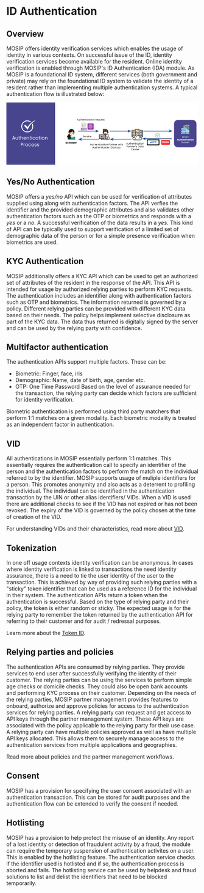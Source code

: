 # ID Authentication

## Overview
MOSIP offers identity verification services which enables the usage of identity in various contexts. On successful issue of the ID, identity verification services become available for the resident. Online identity verification is enabled through MOSIP's ID Authentication (IDA) module. As MOSIP is a foundational ID system, different services (both government and private) may rely on the foundational ID system to validate the identity of a resident rather than implementing multiple authentication systems.  A typical authentication flow is illustrated below:

![](_images/ida-process.png)

## Yes/No Authentication
MOSIP offers a *yes/no* API which can be used for verification of attributes supplied using along with authentication factors. The API verfies the identifier and the provided demographic attributes and also validates other authentication factors such as the OTP or biometrics and responds with a *yes* or a *no*. A successful verification of the data results in a *yes*. This kind of API can be typically used to support verification of a limited set of demographic data of the person or for a simple presence verification when biometrics are used.

## KYC Authentication
MOSIP additionally offers a KYC API which can be used to get an authorized set of attributes of the resident in the response of the API. This API is intended for usage by authorized relying parties to perform KYC requests. The authentication includes an identifier along with authentication factors such as OTP and biometrics. The information returned is governed by a policy. Different relying parties can be provided with different KYC data based on their needs. The policy helps implement selective disclosure as part of the KYC data. The data thus returned is digitally signed by the server and can be used by the relying party with confidence.  

## Multifactor authentication
The authentication APIs support multiple factors. These can be:
* Biometric: Finger, face, iris
* Demographic: Name, date of birth, age, gender etc.  
* OTP: One Time Password
Based on the level of assurance needed for the transaction, the relying party can decide which factors are sufficient for identity verification.

Biometric authentication is performed using third party matchers that perform 1:1 matches on a given modality. Each biometric modality is treated as an independent factor in authentication.

## VID
All authentications in MOSIP essentially perform 1:1 matches. This essentially requires the authentication call to specify an identifier of the person and the authentication factors to perform the match on the individual referred to by the identifier. MOSIP supports usage of muliple identifiers for a person. This promotes anonymity and also acts as a deterrent to profiling the individual. The individual can be identified in the authentication transaction by the UIN or other alias identifiers/ VIDs. When a VID is used there are additional checks to see if the VID has not expired or has not been revoked. The expiry of the VID is governed by the policy chosen at the time of creation of the VID.

For understanding VIDs and their characteristics, read more about [VID](identifiers.md#vid).  

## Tokenization 
In one off usage contexts identity verification can be anonymous. In cases where identity verification is linked to transactions the need identity assurance, there is a need to tie the user identity of the user to the transaction. This is achieved by way of providing such relying parties with a "sticky" token identifier that can be used as a reference ID for the individual in their system. The authentication APIs return a token when the authentication is successful. Based on the type of relying party and their policy, the token is either random or sticky. The expected usage is for the relying party to remember the token returned by the authentication API for referring to their customer and for audit / redressal purposes. 

Learn more about the [Token ID](identifiers.md#token).

## Relying parties and policies
The authentication APIs are consumed by relying parties. They provide services to end user after successfully verifying the identity of their customer. The relying parties can be using the services to perform simple age checks or domicile checks. They could also be open bank accounts and performing KYC process on their customer. Depending on the needs of the relying parties, MOSIP partner management provides features to onboard, authorize and approve policies for access to the authentication services for relying parties. A relying party can request and get access to API keys through the partner management system. These API keys are associated with the policy applicable to the relying party for their use case. A relying party can have multiple policies approved as well as have multiple API keys allocated. This allows them to securely manage access to the authentication services from multiple applications and geographies.

Read more about policies and the partner management workflows.

## Consent
MOSIP has a provision for specifying the user consent associated with an authentication transaction. This can be stored for audit purposes and the authentication flow can be extended to verify the consent if needed.

## Hotlisting
MOSIP has a provision to help protect the misuse of an identity. Any report of a lost identity or detection of fraudulent activity by a fraud, the module can require the temporary suspension of authentication activites on a user. This is enabled by the hotlisting feature. The authentication service checks if the identifier used is hotlisted and if so, the authentication process is aborted and fails. The hotlisting service can be used by helpdesk and fraud solutions to list and delist the identifiers that need to be blocked temporarily.
